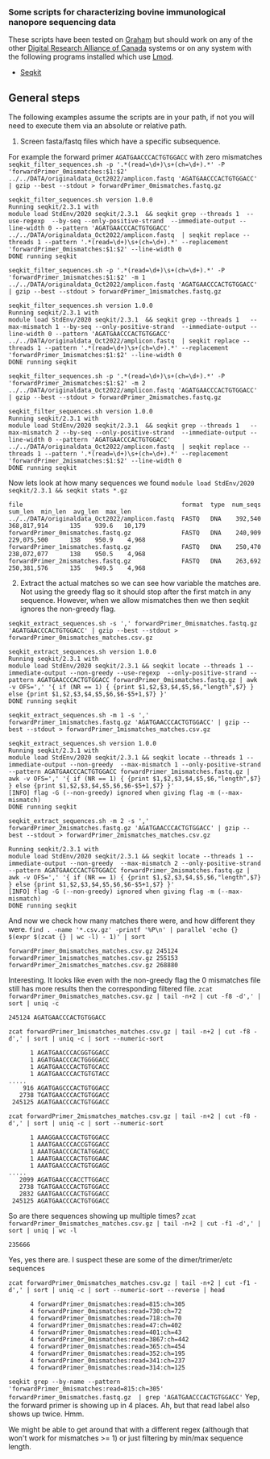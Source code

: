 ### Some scripts for characterizing bovine immunological nanopore sequencing data
These scripts have been tested on [Graham](https://docs.alliancecan.ca/wiki/Graham) but should work on any of the other [Digital Research Alliance of Canada](https://alliancecan.ca/en) systems or on any system with the following programs installed which use [Lmod](https://www.tacc.utexas.edu/research-development/tacc-projects/lmod).

- [Seqkit](https://bioinf.shenwei.me/seqkit/)


## General steps
The following examples assume the scripts are in your path, if not you will need to execute them via an absolute or relative path.

1. Screen fasta/fastq files which have a specific subsequence.

For example the forward primer `AGATGAACCCACTGTGGACC` with zero mismatches
`seqkit_filter_sequences.sh -p '.*(read=\d+)\s+(ch=\d+).*' -P 'forwardPrimer_0mismatches:$1:$2' ../../DATA/originaldata_Oct2022/amplicon.fastq 'AGATGAACCCACTGTGGACC' | gzip --best --stdout > forwardPrimer_0mismatches.fastq.gz`
```
seqkit_filter_sequences.sh version 1.0.0
Running seqkit/2.3.1 with
module load StdEnv/2020 seqkit/2.3.1  && seqkit grep --threads 1  --use-regexp  --by-seq --only-positive-strand  --immediate-output --line-width 0 --pattern 'AGATGAACCCACTGTGGACC'  ../../DATA/originaldata_Oct2022/amplicon.fastq  | seqkit replace --threads 1 --pattern '.*(read=\d+)\s+(ch=\d+).*' --replacement 'forwardPrimer_0mismatches:$1:$2' --line-width 0 
DONE running seqkit
```

`seqkit_filter_sequences.sh -p '.*(read=\d+)\s+(ch=\d+).*' -P 'forwardPrimer_1mismatches:$1:$2' -m 1 ../../DATA/originaldata_Oct2022/amplicon.fastq 'AGATGAACCCACTGTGGACC' | gzip --best --stdout > forwardPrimer_1mismatches.fastq.gz`
```
seqkit_filter_sequences.sh version 1.0.0
Running seqkit/2.3.1 with
module load StdEnv/2020 seqkit/2.3.1  && seqkit grep --threads 1   --max-mismatch 1 --by-seq --only-positive-strand  --immediate-output --line-width 0 --pattern 'AGATGAACCCACTGTGGACC'  ../../DATA/originaldata_Oct2022/amplicon.fastq  | seqkit replace --threads 1 --pattern '.*(read=\d+)\s+(ch=\d+).*' --replacement 'forwardPrimer_1mismatches:$1:$2' --line-width 0 
DONE running seqkit
```

`seqkit_filter_sequences.sh -p '.*(read=\d+)\s+(ch=\d+).*' -P 'forwardPrimer_2mismatches:$1:$2' -m 2 ../../DATA/originaldata_Oct2022/amplicon.fastq 'AGATGAACCCACTGTGGACC' | gzip --best --stdout > forwardPrimer_2mismatches.fastq.gz`
```
seqkit_filter_sequences.sh version 1.0.0
Running seqkit/2.3.1 with
module load StdEnv/2020 seqkit/2.3.1  && seqkit grep --threads 1   --max-mismatch 2 --by-seq --only-positive-strand  --immediate-output --line-width 0 --pattern 'AGATGAACCCACTGTGGACC'  ../../DATA/originaldata_Oct2022/amplicon.fastq  | seqkit replace --threads 1 --pattern '.*(read=\d+)\s+(ch=\d+).*' --replacement 'forwardPrimer_2mismatches:$1:$2' --line-width 0
DONE running seqkit
```

Now lets look at how many sequences we found
`module load StdEnv/2020 seqkit/2.3.1 && seqkit stats *.gz`
```
file                                            format  type  num_seqs      sum_len  min_len  avg_len  max_len
../../DATA/originaldata_Oct2022/amplicon.fastq  FASTQ   DNA    392,540  368,817,914      135    939.6   10,179
forwardPrimer_0mismatches.fastq.gz              FASTQ   DNA    240,909  229,075,500      138    950.9    4,968
forwardPrimer_1mismatches.fastq.gz              FASTQ   DNA    250,470  238,072,077      138    950.5    4,968
forwardPrimer_2mismatches.fastq.gz              FASTQ   DNA    263,692  250,381,576      135    949.5    4,968
```

2. Extract the actual matches so we can see how variable the matches are. Not using the greedy flag so it should stop after the first match in any sequence.
However, when we allow mismatches then we then seqkit ignores the non-greedy flag.

`seqkit_extract_sequences.sh -s ',' forwardPrimer_0mismatches.fastq.gz 'AGATGAACCCACTGTGGACC' | gzip --best --stdout > forwardPrimer_0mismatches_matches.csv.gz`
```
seqkit_extract_sequences.sh version 1.0.0
Running seqkit/2.3.1 with
module load StdEnv/2020 seqkit/2.3.1 && seqkit locate --threads 1 --immediate-output --non-greedy --use-regexp  --only-positive-strand --pattern AGATGAACCCACTGTGGACC forwardPrimer_0mismatches.fastq.gz | awk -v OFS=',' '{ if (NR == 1) { {print $1,$2,$3,$4,$5,$6,"length",$7} } else {print $1,$2,$3,$4,$5,$6,$6-$5+1,$7} }' 
DONE running seqkit
```

`seqkit_extract_sequences.sh -m 1 -s ',' forwardPrimer_1mismatches.fastq.gz 'AGATGAACCCACTGTGGACC' | gzip --best --stdout > forwardPrimer_1mismatches_matches.csv.gz`
```
seqkit_extract_sequences.sh version 1.0.0
Running seqkit/2.3.1 with
module load StdEnv/2020 seqkit/2.3.1 && seqkit locate --threads 1 --immediate-output --non-greedy  --max-mismatch 1 --only-positive-strand --pattern AGATGAACCCACTGTGGACC forwardPrimer_1mismatches.fastq.gz | awk -v OFS=',' '{ if (NR == 1) { {print $1,$2,$3,$4,$5,$6,"length",$7} } else {print $1,$2,$3,$4,$5,$6,$6-$5+1,$7} }' 
[INFO] flag -G (--non-greedy) ignored when giving flag -m (--max-mismatch)
DONE running seqkit
```

`seqkit_extract_sequences.sh -m 2 -s ',' forwardPrimer_2mismatches.fastq.gz 'AGATGAACCCACTGTGGACC' | gzip --best --stdout > forwardPrimer_2mismatches_matches.csv.gz`
```
Running seqkit/2.3.1 with
module load StdEnv/2020 seqkit/2.3.1 && seqkit locate --threads 1 --immediate-output --non-greedy  --max-mismatch 2 --only-positive-strand --pattern AGATGAACCCACTGTGGACC forwardPrimer_2mismatches.fastq.gz | awk -v OFS=',' '{ if (NR == 1) { {print $1,$2,$3,$4,$5,$6,"length",$7} } else {print $1,$2,$3,$4,$5,$6,$6-$5+1,$7} }' 
[INFO] flag -G (--non-greedy) ignored when giving flag -m (--max-mismatch)
DONE running seqkit
```

And now we check how many matches there were, and how different they were.
`find . -name '*.csv.gz' -printf '%P\n' | parallel 'echo {} $(expr $(zcat {} | wc -l) - 1)' | sort`
```
forwardPrimer_0mismatches_matches.csv.gz 245124
forwardPrimer_1mismatches_matches.csv.gz 255153
forwardPrimer_2mismatches_matches.csv.gz 268880
```

Interesting. It looks like even with the non-greedy flag the 0 mismatches file still has more results then the corresponding filtered file.
`zcat forwardPrimer_0mismatches_matches.csv.gz | tail -n+2 | cut -f8 -d',' | sort | uniq -c`
```
245124 AGATGAACCCACTGTGGACC
```

`zcat forwardPrimer_1mismatches_matches.csv.gz | tail -n+2 | cut -f8 -d',' | sort | uniq -c | sort --numeric-sort`
```
      1 AGATGAACCCACGGTGGACC
      1 AGATGAACCCACTGGGGACC
      1 AGATGAACCCACTGTGCACC
      1 AGATGAACCCACTGTGTACC
.....
    916 AGATGAGCCCACTGTGGACC
   2738 TGATGAACCCACTGTGGACC
 245125 AGATGAACCCACTGTGGACC
```

`zcat forwardPrimer_2mismatches_matches.csv.gz | tail -n+2 | cut -f8 -d',' | sort | uniq -c | sort --numeric-sort`
```
      1 AAAGGAACCCACTGTGGACC
      1 AAATGAACCCACCGTGGACC
      1 AAATGAACCCACTATGGACC
      1 AAATGAACCCACTGTGGAAC
      1 AAATGAACCCACTGTGGAGC
.....
   2099 AGATGAACCCACCTTGGACC
   2738 TGATGAACCCACTGTGGACC
   2832 GAATGAACCCACTGTGGACC
 245125 AGATGAACCCACTGTGGACC
```

So are there sequences showing up multiple times?
`zcat forwardPrimer_0mismatches_matches.csv.gz | tail -n+2 | cut -f1 -d',' | sort | uniq | wc -l`
```
235666
```
Yes, yes there are. I suspect these are some of the dimer/trimer/etc sequences

`zcat forwardPrimer_0mismatches_matches.csv.gz | tail -n+2 | cut -f1 -d',' | sort | uniq -c | sort --numeric-sort --reverse | head`
```
      4 forwardPrimer_0mismatches:read=815:ch=305
      4 forwardPrimer_0mismatches:read=730:ch=72
      4 forwardPrimer_0mismatches:read=718:ch=70
      4 forwardPrimer_0mismatches:read=47:ch=402
      4 forwardPrimer_0mismatches:read=401:ch=43
      4 forwardPrimer_0mismatches:read=3867:ch=442
      4 forwardPrimer_0mismatches:read=365:ch=454
      4 forwardPrimer_0mismatches:read=352:ch=195
      4 forwardPrimer_0mismatches:read=341:ch=237
      4 forwardPrimer_0mismatches:read=314:ch=125
```

`seqkit grep --by-name --pattern 'forwardPrimer_0mismatches:read=815:ch=305' forwardPrimer_0mismatches.fastq.gz  | grep 'AGATGAACCCACTGTGGACC'`
Yep, the forward primer is showing up in 4 places. Ah, but that read label also shows up twice. Hmm.

We might be able to get around that with a different regex (although that won't work for mismatches >= 1) or just filtering by min/max sequence length.

